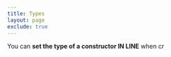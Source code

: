 ```yaml
---
title: Types
layout: page
exclude: true
---
```


You can **set the type of a constructor IN LINE** when cr
<!--stackedit_data:
eyJoaXN0b3J5IjpbLTMxMDA0NDI5Ml19
-->